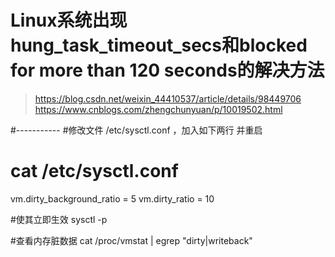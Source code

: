 # Linux系统出现hung_task_timeout_secs和blocked for more than 120 seconds的解决方法
> https://blog.csdn.net/weixin_44410537/article/details/98449706
> https://www.cnblogs.com/zhengchunyuan/p/10019502.html

#-----------
#修改文件 /etc/sysctl.conf ，加入如下两行 并重启
# cat /etc/sysctl.conf 
vm.dirty_background_ratio = 5
vm.dirty_ratio = 10

#使其立即生效
sysctl -p


#查看内存脏数据
cat /proc/vmstat | egrep "dirty|writeback"




